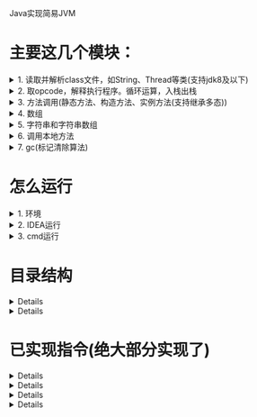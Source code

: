 Java实现简易JVM
#  主要这几个模块：
<details>
    <summary>1. 读取并解析class文件，如String、Thread等类(支持jdk8及以下)</summary>
    
部分类可能在demo运行时用到:
+ `zvm\bytecode\java\lang\System.class `
+ `zvm\bytecode\java\io\PrintStream.class  `
+ `zvm\bytecode\java\lang\Thread.class`
+ `zvm\bytecode\com\zvm\javaclass\integer\Table1.class(注解相关)`
</details>
<details>
<summary>2. 取opcode，解释执行程序。循环运算，入栈出栈</summary>

执行样例：
```java
public class GaussTest {
    public GaussTest() {
    }
    public static void main(String[] args) {
        int sum = 0;
        for(int i = 5; i <= 20; i += 10) {
            sum += i;
        }
        System.out.println(sum);
    }
}
```

输出结果：
```java
file path : GaussTest
20
```
</details>
<details>
<summary>3. 方法调用(静态方法、构造方法、实例方法(支持继承多态))</summary>

- 静态递归方法执行样例(invokestatic)：
```java
public class FibonacciTest {
    public static void main(String[] args) {
        long x = fibonacci(8);
        System.out.println(x);
    }
    private static long fibonacci(long n) {
        if (n <= 1) {
            return n;
        } else {
            return fibonacci(n - 1) + fibonacci(n - 2);
        }
    }
}
```

输出结果：
```java
file path : FibonacciTest
21
```

- 构造方法调用(invokespecial)
```java
public class FibonacciTest {
    public static void main(String[] args) {
        long x = fibonacci(8);
        System.out.println(x);
    }
    private static long fibonacci(long n) {
        if (n <= 1) {
            return n;
        } else {
            return fibonacci(n - 1) + fibonacci(n - 2);
        }
    }
}
```

输出结果：
```java
file path : FibonacciTest
21
```

- 调用实例方法，支持继承多态(invokevirtual)
```java
public class InvokeVirtualTest {
    public static void main(String[] args) {
        Vector2D v2 = new Vector2D(2.1, 2.2);
        Vector2D v3 = new Vector3D(3.1, 3.2, 3.3);
        v2.multiply(2);
        v3.multiply(3);
        System.out.println(v2.x);
        System.out.println(v2.y);
        System.out.println(v3.x);
        System.out.println(v3.y);
        System.out.println(((Vector3D)v3).z);
    }
}
```

输出结果：
```java
file path : ch07/InvokeVirtualTest
4.2
4.4
9.3
9.600000000000001
9.899999999999999
```
</details>
<details>
<summary>4. 数组</summary>

- 一维int数组冒泡排序：
```java
public class BubbleSortTest {
    public static void main(String[] args) {
        int[] arr = {
            22, 84, 77, 11, 95,  9, 78, 56, 
            36, 97, 65, 36, 10, 24 ,92, 48
        };
        //printArray(arr);
        bubbleSort(arr);
        //System.out.println(123456789);
        printArray(arr);
    }
    private static void bubbleSort(int[] arr) {
        boolean swapped = true;
        int j = 0;
        int tmp;
        while (swapped) {
            swapped = false;
            j++;
            for (int i = 0; i < arr.length - j; i++) {
                if (arr[i] > arr[i + 1]) {
                    tmp = arr[i];
                    arr[i] = arr[i + 1];
                    arr[i + 1] = tmp;
                    swapped = true;
                }
            }
        }
    }
    private static void printArray(int[] arr) {
        for (int i : arr) {
            System.out.println(i);
        }
    }
}
```
输出结果：
```java
file path : ch08/BubbleSortTest
9
10
...
```

- 一维double数组冒泡排序
```java
public class DoubleBubbleSortTest {
    public static void main(String[] args) {
        double[] arr = {
            22.2, 84.4, 77.5, 11.2, 95.3,  9.2, 78.2, 56.2,
            36.1, 97.1, 65.1, 36.1, 10.3, 24.3 ,92.3, 48.3
        };

        //printArray(arr);
        bubbleSort(arr);
        //System.out.println(123456789);
        printArray(arr);
    }
    private static void bubbleSort(double[] arr) {
        boolean swapped = true;
        int j = 0;
        double tmp;
        while (swapped) {
            swapped = false;
            j++;
            for (int i = 0; i < arr.length - j; i++) {
                if (arr[i] > arr[i + 1]) {
                    tmp = arr[i];
                    arr[i] = arr[i + 1];
                    arr[i + 1] = tmp;
                    swapped = true;
                }
            }
        }
    }
    private static void printArray(double[] arr) {
        for (double i : arr) {
            System.out.println(i);
        }
    }
}

```

输出结果：
```java
file path : ch08/DoubleBubbleSortTest
9.2
10.3
11.2
22.2
24.3
...
```

</details>

<details>
<summary>5. 字符串和字符串数组</summary>

- 字符串加法，涉及类有java/lang/StringBuilder、java/lang/AbstractStringBuilder、java/lang/Math
、java/util/Arrays、java/io/FilterOutputStream、java/io/OutputStream、 java/io/PrintStream、java/lang/String：
```java
public class StringBuilderTest {
    public static void main(String[] args) {
        String hello = "hello,";
        String world = "world!";
        String str = hello + world;
        System.out.println(str);
    }
}
```
输出结果：
```java
file path : ch09/StringBuilderTest
总内存:8912 分配：8完成 当前已使用:8
总内存:8912 分配：12完成 当前已使用:20
...
hello,world!
...
```

- 字符串数组
```java
public class ArrayDemo {
    public static void main(String[] args) {
        int[] a1 = new int[10];       // newarray
        String[] a2 = new String[10]; // anewarray
        //int[][] a3 = new int[10][10]; // multianewarray
        int x = a1.length;            // arraylength
        a1[0] = 100;                  // iastore
        int y = a1[0];                // iaload
        a2[0] = "0abc";                // aastore
        String s = a2[0];             // aaload
        System.out.println( s);
        a2[1] = "1xxxxyyxyy";
        a2[2] = "2xxxxyyxyy";

        for(int i = 0; i < 3; i++){
            System.out.println(a2[i] + " stringbuilderTest");
        }
    }
}
```

输出结果：
```java
file path : ch09/ArrayDemo
总内存:8912 分配：40完成 当前已使用:40
...
0abc
总内存:8912 分配：8完成 当前已使用:104
总内存:8912 分配：20完成 当前已使用:124
...
0abc stringbuilderTest
总内存:8912 分配：8完成 当前已使用:364
总内存:8912 分配：32完成 当前已使用:396
...
1xxxxyyxyy stringbuilderTest
总内存:8912 分配：8完成 当前已使用:580
总内存:8912 分配：32完成 当前已使用:612
...
2xxxxyyxyy stringbuilderTest
...
```
</details>

<details>
<summary>6. 调用本地方法</summary>

- 只实现了这个方法println，里面调用了arraycopy
```java
public class StringBuilderTest {
    public static void main(String[] args) {
        String hello = "hello,";
        String world = "world!";
        String str = hello + world;
        System.out.println(str);
    }
}
```
输出结果：
```java
file path : ch09/StringBuilderTest
hello,world!
```
</details>

<details>
<summary>7. gc(标记清除算法)</summary>

- 在zvm\src\main\java\com\zvm\memory\JavaHeap.java的HEAP_MAX_SIZE(此例中为32)的大小
```java
public class GCTest1 {
    private static final int SIZE = 3;
    public static void main(String[] args){
        test0();
        test1();
        test2();
    }
    private static void test0() {
        /*字符串会创建22 byte + 8byte的数组:8byte:为String对象，22byte为char[11]*/
        //System.out.println("test0 start");
        int[] arr = new int[SIZE];
        for (int i = 0; i < SIZE; i++){
            arr[i] = 100 + i;
        }
        //System.out.println("test0 start");
    }

    private static void test1() {
        //System.out.println("test1 start");
        int[] arr = new int[SIZE];
        for (int i = 0; i < SIZE; i++){
            arr[i] = 100 + i;
        }
        //System.out.println("test1 start");
    }

    private static void test2() {
        //System.out.println("test2 start");
        int[] arr = new int[SIZE];
        for (int i = 0; i < SIZE; i++){
            arr[i] = 100 + i;
        }
        //System.out.println("test2 start");
    }
}
```
输出结果：
```java
file path : gc/GCTest1
总内存:32 分配：12完成 当前已使用:12
总内存:32 分配：12完成 当前已使用:24
总内存:32 已使用：24 当前需分配：12 
总内存:32 回收情况：24->0 当前需分配：12 
总内存:32 分配：12完成 当前已使用:12
```
</details>

# 怎么运行
<details>
<summary>1. 环境 </summary>

- 在Windows10，基于jdk8开发
- 打印调试信息，可能需要maven引入Gson或fastjson
- 支持解析jdk8及以下版本的类，解释执行demo

</details>
<details>
<summary>2. IDEA运行 </summary>   

<img height="60%" width="80%" src="./draft/howtorun.png">
</details> 
</details>
<details>
<summary>3. cmd运行 </summary>   


```bash
java -classpath E:\JAVA\Maven\com\alibaba\fastjson\1.2.62\fastjson-1.2.62.jar;E:\JAVA\Maven\com\google\code\gson\gson\2.8.5\gson-2.8.5.jar;F:\projects\zvm\target\classes com.zvm.JavaMain -Xjre F:\LAMP\Java\jdk1.8.0_45\jre -cp F:\projects\zvm\bytecode gc.GCTest1
```
运行结果：  
<img height="60%" width="80%" src="./draft/howtorun_cmd.png">
</details> 

# 目录结构
<details>
<sumary>1. 第一级目录</sumary>

```
- bytecode\  #编译后的字节文件
- javaclass\ #测试demo的源文件
- src\       #源代码
```
注：由jdk1.8.0_45\jre\lib\rt.jar中的java文件夹得到zvm\bytecode\java文件夹
</details>

<details>
<sumary>2. 源代码目录</sumary>

```bash
com\zvm
    basestruct\                 #读取字节码为内存中ClassFile时的基本数据结构
    classfile\                  #类解析相关
       attribute\               #属性表：jdk8中的23种属性
       constantpool\            #常量池：jdk8中10种常量类型
       ClassFile.java           #解析后的class文件
       cp_info.java             #ClassFile中的常量池表示
       field_info.java          #ClassFile中的字段表示
       IOUtils.java             #解析字节码的工具类
       method_info.java         #ClassFile中的方法表示
       ZvmClassLoader.java      #待重构
    draft\
    gc\
       GC.java                  #GC类，目前只有标记清除算法
    interpreter\                
       CallSite.java            #调用方法时的入口
       CodeUtils.java           #控制pc的工具类
       Descriptor.java          #方法调用时，表示返回数据和入参结构
       Interpreter.java         #取opcode并执行的类
       Opcode.java              #指令
       Ref.java                 #表示methodRef或fieldRef:含类名、描述符、方法名/字段名
    jnative\java\lang\           #预留实现本地方法
    memory\
       ArrayFields.java         #保存堆中的数组
       JavaHeap.java            #表示堆，对象和数组都分配在这
       MethodArea.java          #方法区
       ObjectFields.java        #表示堆中的对象
    runtime\                    #运行时数据
       struct\                  #一些基本数据结构
       JavaClass.java           #运行时表示：ClassFile的入口，加一些类的信息
       JavaFrame.java           #运行时表示：一个方法所用的帧
       JThread.java             #运行时表示：一个线程(目前未实现多线程)
       LocalVars.java           #运行时表示：帧中的局部变量表
       OperandStack.java        #运行时表示：帧中的操作数栈
       RunTimeEnv.java          #运行时的环境，包括JavaHeap、MethodMrea等
       StaticVars.java          #JavaClass中的静态字段分配内存
       ThreadStack.java         #线程栈：运行时，方法调用帧由底至上组成线程栈
    utils\
       TypeUtils.java           #类型转换工具类
       Vars.java                #供LocalVars、LocalVars、ObjectFields继承使用
    Cmd.java                    #解析命令行
    JavaMain.java               #启动入口类，含main方法
    ZVM.java                    #表示虚拟机
```

</details>

# 已实现指令(绝大部分实现了)
<details>
<sumary>1. 加载(load)、存储(store)指令,将数据在局部变量表和操作数栈中来回传输</sumary>

- 局部变量表->操作数栈：dload,dload_n; iload,iload_n; lload,lload_n; aload,aload_n  
- 操作数栈->局部变量表：dstore,dstore_n; istore,istore_n; lstore,lstore_n; astore,astore_n  
- 常量到操作数栈: bipush,ldc,ldc_w,ldc2_w,iconst_n
</details>

<details>
<sumary>2. 运算指令</sumary>

- 加法：iadd,ladd  
- 减法: lsub  
- 乘法: dmul
- 自增: iinc  
- 比较: lcmp  
</details>

<details>
<sumary>3. 类型转换指令</sumary>

- 待完成
</details>

<details>

<details>
<sumary>4. 对象创建和操作</sumary>

- 创建实例: new  
- 创建数组：anewarray,newarray
- 访问类或实例字段:getstatic,getfield,putfield  
- 将一个数组元素加载到操作数栈：iaload,laload,faload,daload,aaload  
- 将一个操作数栈的值存储到数组中：iastore, lastore, fastore, dastore, aastore
- 获得数组的长度：arraylength  
- 检查类实例类型的指令：instanceof、checkcast待实现  
</details>

<details>
<sumary>5. 操作数栈管理</sumary>

- pop, pop2, dup, dup2, dup_x1, dup2_x1, dup_x2, dup2_x2, swap
</details>

<details>
<sumary>6. 控制转移</sumary>

- 条件分支：ifeq, ifne, iflt, ifle, ifgt, ifge, ifnull, ifnonnull, if_icmpeq,
       if_icmpne, if_icmplt, if_icmple, if_icmpgt if_icmpge, if_acmpeq, if_acmpne
- 复合条件分支：tableswitch, lookupswitch待实现
- 无条件分支: goto, goto_w, jsr, jsr_w, ret.  
</details>

<details>
<sumary>7. 方法调用和返回 </sumary>

- invokevirtual: 调用对象实例方法，根据对象实际类型分派  
- invokespecial：特殊处理的实例方法：实例初始化方法，父类方法   
- invokestatic：调用类方法 
- invokeinterface：待实现 
- 返回指令： ireturn(used to return values of type  boolean ,  byte ,  char ,  short , or  int ), lreturn, freturn, dreturn, and areturn
</details>

<details>
<sumary>8. 抛出异常 </sumary>
 
- 待实现
</details>
<details>
<sumary>9. 同步 </sumary>
 
- 待实现
</details>

# 引用和参考
<details>
<sumary>1. 文档、书籍参考 </sumary>

- java虚拟机规范：https://docs.oracle.com/javase/specs/jvms/se8/jvms8.pdf
- 《自己动手写Java虚拟机》
- java虚拟机规范(java se7)中文版
- java虚拟机规范(java se8)中文版
- 周志明的《深入理解java虚拟机》
</details>

<details>
<sumary>2. 代码参考 </sumary>

- go实现jvm：https://github.com/zxh0/jvmgo-book
- c++实现的java虚拟机：https://github.com/kelthuzadx/yvm
- Hotspot源码：https://github.com/tzh476/Hotspot
</details>

<details>
<sumary>3. 工具 </sumary>

- 类解析工具：https://github.com/zxh0/classpy
</details>

